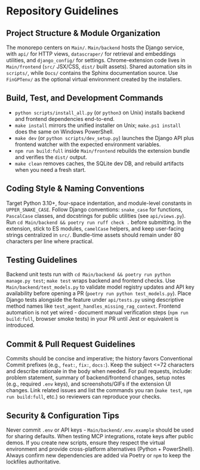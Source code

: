 # Repository Guidelines

## Project Structure & Module Organization
The monorepo centers on `Main/`. `Main/backend` hosts the Django service, with `api/` for HTTP views, `datascraper/` for retrieval and embeddings utilities, and `django_config/` for settings. Chrome-extension code lives in `Main/frontend` (`src/` JSX/CSS, `dist/` built assets). Shared automation sits in `scripts/`, while `Docs/` contains the Sphinx documentation source. Use `FinGPTenv/` as the optional virtual environment created by the installers.

## Build, Test, and Development Commands
- `python scripts/install_all.py` (or `python3` on Unix) installs backend and frontend dependencies end-to-end.
- `make install` mirrors the unified installer on Unix; `make.ps1 install` does the same on Windows PowerShell.
- `make dev` (or `python scripts/dev_setup.py`) launches the Django API plus frontend watcher with the expected environment variables.
- `npm run build:full` inside `Main/frontend` rebuilds the extension bundle and verifies the `dist/` output.
- `make clean` removes caches, the SQLite dev DB, and rebuild artifacts when you need a fresh start.

## Coding Style & Naming Conventions
Target Python 3.10+, four-space indentation, and module-level constants in `UPPER_SNAKE_CASE`. Follow Django conventions: `snake_case` for functions, `PascalCase` classes, and docstrings for public utilities (see `api/views.py`). Run `cd Main/backend && poetry run ruff check .` before submitting. In the extension, stick to ES modules, `camelCase` helpers, and keep user-facing strings centralized in `src/`. Bundle-time assets should remain under 80 characters per line where practical.

## Testing Guidelines
Backend unit tests run with `cd Main/backend && poetry run python manage.py test`; `make test` wraps backend and frontend checks. Use `Main/backend/test_models.py` to validate model registry updates and API key availability before opening a PR (`poetry run python test_models.py`). Place Django tests alongside the feature under `api/tests.py` using descriptive method names like `test_agent_handles_missing_rag_context`. Frontend automation is not yet wired - document manual verification steps (`npm run build:full`, browser smoke tests) in your PR until Jest or equivalent is introduced.

## Commit & Pull Request Guidelines
Commits should be concise and imperative; the history favors Conventional Commit prefixes (e.g., `feat:`, `fix:`, `docs:`). Keep the subject <=72 characters and describe rationale in the body when needed. For pull requests, include: problem statement, summary of backend/frontend changes, setup notes (e.g., required `.env` keys), and screenshots/GIFs if the extension UI changes. Link related issues and list the commands you ran (`make test`, `npm run build:full`, etc.) so reviewers can reproduce your checks.

## Security & Configuration Tips
Never commit `.env` or API keys - `Main/backend/.env.example` should be used for sharing defaults. When testing MCP integrations, rotate keys after public demos. If you create new scripts, ensure they respect the virtual environment and provide cross-platform alternatives (Python + PowerShell). Always confirm new dependencies are added via Poetry or `npm` to keep the lockfiles authoritative.
